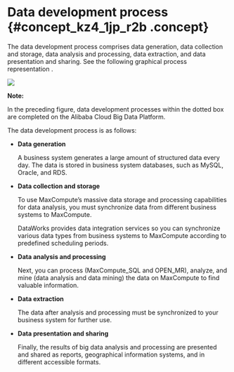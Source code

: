 # Data development process {#concept_kz4_1jp_r2b .concept}

The data development process comprises data generation, data collection and storage, data analysis and processing, data extraction, and data presentation and sharing. See the following graphical process representation .

![](http://static-aliyun-doc.oss-cn-hangzhou.aliyuncs.com/assets/img/16170/15476087738922_en-US.png)

**Note:** 

In the preceding figure, data development processes within the dotted box are completed on the Alibaba Cloud Big Data Platform.

The data development process is as follows:

-   **Data generation**

    A business system generates a large amount of structured data every day. The data is stored in business system databases, such as MySQL, Oracle, and RDS.

-   **Data collection and storage**

    To use MaxCompute’s massive data storage and processing capabilities for data analysis, you must synchronize data from different business systems to MaxCompute.

    DataWorks provides data integration services so you can synchronize various data types from business systems to MaxCompute according to predefined scheduling periods.

-   **Data analysis and processing**

    Next, you can process \(MaxCompute\_SQL and OPEN\_MR\), analyze, and mine \(data analysis and data mining\) the data on MaxCompute to find valuable information.

-   **Data extraction**

    The data after analysis and processing must be synchronized to your business system for further use.

-   **Data presentation and sharing**

    Finally, the results of big data analysis and processing are presented and shared as reports, geographical information systems, and in different accessible formats.


